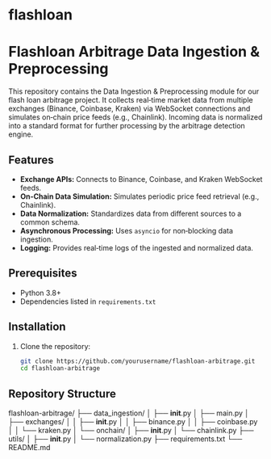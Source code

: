 # flashloan

# Flashloan Arbitrage Data Ingestion & Preprocessing

This repository contains the Data Ingestion & Preprocessing module for our flash loan arbitrage project. It collects real‑time market data from multiple exchanges (Binance, Coinbase, Kraken) via WebSocket connections and simulates on‑chain price feeds (e.g., Chainlink). Incoming data is normalized into a standard format for further processing by the arbitrage detection engine.

## Features

- **Exchange APIs:** Connects to Binance, Coinbase, and Kraken WebSocket feeds.
- **On‑Chain Data Simulation:** Simulates periodic price feed retrieval (e.g., Chainlink).
- **Data Normalization:** Standardizes data from different sources to a common schema.
- **Asynchronous Processing:** Uses `asyncio` for non‑blocking data ingestion.
- **Logging:** Provides real‑time logs of the ingested and normalized data.

## Prerequisites

- Python 3.8+
- Dependencies listed in `requirements.txt`

## Installation

1. Clone the repository:
   ```bash
   git clone https://github.com/yourusername/flashloan-arbitrage.git
   cd flashloan-arbitrage

## Repository Structure

flashloan-arbitrage/
├── data_ingestion/
│   ├── __init__.py
│   ├── main.py
│   ├── exchanges/
│   │   ├── __init__.py
│   │   ├── binance.py
│   │   ├── coinbase.py
│   │   └── kraken.py
│   └── onchain/
│       ├── __init__.py
│       └── chainlink.py
├── utils/
│   ├── __init__.py
│   └── normalization.py
├── requirements.txt
└── README.md
